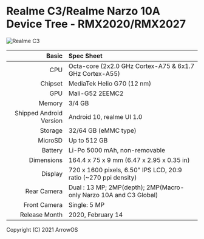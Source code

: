 Realme C3/Realme Narzo 10A Device Tree - RMX2020/RMX2027
================================================================

![Realme C3](https://user-images.githubusercontent.com/47187468/130330695-234069ce-9895-4535-860f-4c8ea57fbb80.png)

Basic   | Spec Sheet
-------:|:-------------------------
CPU     | Octa-core (2x2.0 GHz Cortex-A75 & 6x1.7 GHz Cortex-A55)
Chipset | MediaTek Helio G70 (12 nm)
GPU     | Mali-G52 2EEMC2
Memory  | 3/4 GB
Shipped Android Version | Android 10, realme UI 1.0 
Storage | 32/64 GB (eMMC type)
MicroSD | Up to 512 GB 
Battery | Li-Po 5000 mAh, non-removable
Dimensions | 164.4 x 75 x 9 mm (6.47 x 2.95 x 0.35 in)
Display | 720 x 1600 pixels, 6.50" IPS LCD, 20:9 ratio (~270 ppi density)
Rear Camera  | Dual : 13 MP; 2MP(depth); 2MP(Macro- only Narzo 10A and C3 Global)
Front Camera | Single: 5 MP
Release Month | 2020, February 14 | 2020, May 22 

Copyright (C) 2021 ArrowOS
